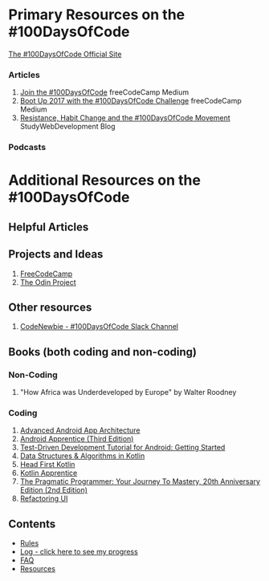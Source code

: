 # Primary Resources on the #100DaysOfCode

[The #100DaysOfCode Official Site](http://100daysofcode.com/)

### Articles
1. [Join the #100DaysOfCode](https://medium.freecodecamp.com/join-the-100daysofcode-556ddb4579e4) freeCodeCamp Medium
2. [Boot Up 2017 with the #100DaysOfCode Challenge](https://medium.freecodecamp.com/start-2017-with-the-100daysofcode-improved-and-updated-18ce604b237b) freeCodeCamp Medium 
3. [Resistance, Habit Change and the #100DaysOfCode Movement](https://studywebdevelopment.com/100-days-of-code.html) StudyWebDevelopment Blog

### Podcasts

# Additional Resources on the #100DaysOfCode

## Helpful Articles


## Projects and Ideas
1. [FreeCodeCamp](https://www.freecodecamp.com)
2. [The Odin Project](http://www.theodinproject.com/)

## Other resources
1. [CodeNewbie - #100DaysOfCode Slack Channel](https://codenewbie.typeform.com/to/uwsWlZ)

## Books (both coding and non-coding)

### Non-Coding
1. "How Africa was Underdeveloped by Europe" by Walter Roodney

### Coding
1. [Advanced Android App Architecture](https://store.raywenderlich.com/products/advanced-android-app-architecture)
2. [Android Apprentice (Third Edition)](https://store.raywenderlich.com/products/android-apprentice)
3. [Test-Driven Development Tutorial for Android: Getting Started](https://www.raywenderlich.com/7109-test-driven-development-tutorial-for-android-getting-started)
4. [Data Structures & Algorithms in Kotlin](https://store.raywenderlich.com/products/data-structures-and-algorithms-in-kotlin)
5. [Head First Kotlin](https://www.oreilly.com/library/view/head-first-kotlin/9781491996683/)
6. [Kotlin Apprentice](https://store.raywenderlich.com/products/kotlin-apprentice)
7. [The Pragmatic Programmer: Your Journey To Mastery, 20th Anniversary Edition (2nd Edition)](https://www.amazon.com/Pragmatic-Programmer-journey-mastery-Anniversary/dp/0135957052/ref=pd_lpo_14_t_0/145-9352081-0973061?_encoding=UTF8&pd_rd_i=0135957052&pd_rd_r=ae9d66ee-8b23-4dcb-9113-006da8ee698a&pd_rd_w=m7UQw&pd_rd_wg=LXGam&pf_rd_p=7b36d496-f366-4631-94d3-61b87b52511b&pf_rd_r=P304582725WDEQW1PJAQ&psc=1&refRID=P304582725WDEQW1PJAQ)
8. [Refactoring UI](https://refactoringui.com/book/)

## Contents
* [Rules](rules.md)
* [Log - click here to see my progress](log.md)
* [FAQ](FAQ.md)
* [Resources](resources.md)
